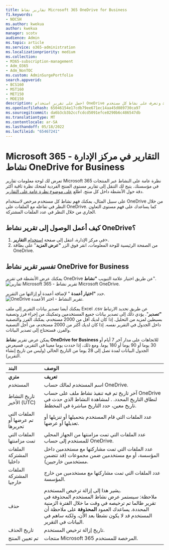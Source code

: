 ```yaml
---
title: تقارير نشاط Microsoft 365 OneDrive for Business
f1.keywords:
- NOCSH
ms.author: kwekua
author: kwekua
manager: scotv
audience: Admin
ms.topic: article
ms.service: o365-administration
ms.localizationpriority: medium
ms.collection:
- M365-subscription-management
- Adm_O365
- Adm_NonTOC
ms.custom: AdminSurgePortfolio
search.appverid:
- BCS160
- MST160
- MET150
- MOE150
description: احصل على تقرير استخدام OneDrive لمؤسستك وتعرف على نشاط كل مستخدم OneDrive وعدد الملفات المشتركة واستخدام التخزين.
ms.openlocfilehash: 65046154e17cdb79ee671ec14aa45d089730ca97
ms.sourcegitcommit: da6b3cb3b2ccfcdcd5091efce8290b6c486547db
ms.translationtype: MT
ms.contentlocale: ar-SA
ms.lasthandoff: 05/18/2022
ms.locfileid: "65467241"
---
```

# <a name="microsoft-365-reports-in-the-admin-center---onedrive-for-business-activity"></a>Microsoft 365 التقارير في مركز الإدارة - نشاط OneDrive for Business

تعرض لك لوحة معلومات تقارير Microsoft 365 نظرة عامة على النشاط عبر المنتجات في مؤسستك. يتيح لك التنقل إلى تقارير مستوى المنتج الفردية لمنحك نظرة ثاقبة أكثر دقة حول الأنشطة داخل كل منتج. اطلع [على موضوع نظرة عامة على التقارير](activity-reports.md).
  
على سبيل المثال، يمكنك فهم نشاط كل مستخدم مرخص لاستخدام OneDrive من خلال النظر في تفاعله مع الملفات على OneDrive. كما يساعدك على فهم مستوى التعاون الجاري من خلال النظر في عدد الملفات المشتركة.

## <a name="how-do-i-get-to-the-onedrive-activity-report"></a>كيف أعمل الوصول إلى تقرير نشاط OneDrive؟

1. في مركز الإدارة، انتقل إلى صفحة <a href="https://go.microsoft.com/fwlink/p/?linkid=2074756" target="_blank">استخدام</a> **التقارير**\>. 
2. من الصفحة الرئيسية للوحة المعلومات، انقر فوق الزر **"عرض المزيد**" على بطاقة OneDrive.
  
## <a name="interpret-the-onedrive-for-business-activity-report"></a>تفسير تقرير نشاط OneDrive for Business

يمكنك عرض الأنشطة في تقرير OneDrive عن طريق اختيار علامة التبويب **"نشاط**".<br/>![تقارير Microsoft 365 - تقرير نشاط Microsoft OneDrive.](../../media/c89df0b0-2611-4acf-9ef7-17cedf7977be.png)

حدد **"اختيار أعمدة** " لإضافة أعمدة أو إزالتها من التقرير.  <br/> ![OneDrive تقرير النشاط - اختر الأعمدة.](../../media/252f311f-ffde-4e5a-9158-2b822bf86964.png)

يمكنك أيضا تصدير بيانات التقرير إلى ملف Excel .csv عن طريق تحديد الارتباط **"تصدير**". يؤدي ذلك إلى تصدير بيانات جميع المستخدمين وتمكينك من إجراء فرز وتصفية بسيطين لمزيد من التحليل. إذا كان لديك أقل من 2000 مستخدم، يمكنك الفرز والتصفية داخل الجدول في التقرير نفسه. إذا كان لديك أكثر من 2000 مستخدم، من أجل التصفية والفرز، فستحتاج إلى تصدير البيانات.

يمكن عرض تقرير **نشاط OneDrive for Business** للاتجاهات على مدار آخر 7 أيام أو 30 يوما أو 90 يوما أو 180 يوما. ومع ذلك، إذا حددت يوما معينا في التقرير، فسيعرض الجدول البيانات لمدة تصل إلى 28 يوما من التاريخ الحالي (وليس من تاريخ إنشاء التقرير).
  
|البند|الوصف|
|:-----|:-----|
|**متري**|**تعريف**|
|المستخدم  <br/> |اسم المستخدم لمالك حساب OneDrive.  <br/> |
|تاريخ النشاط الأخير (UTC)  <br/> |آخر تاريخ تم فيه تنفيذ نشاط ملف على حساب OneDrive لنطاق التاريخ المحدد. . لمشاهدة النشاط الذي حدث في تاريخ معين، حدد التاريخ مباشرة في المخطط.  <br/> |
|الملفات التي تم عرضها أو تحريرها  <br/> |عدد الملفات التي قام المستخدم بتحميلها أو تنزيلها أو تعديلها أو عرضها.   <br/> |
|الملفات التي تمت مزامنتها  <br/> |عدد الملفات التي تمت مزامنتها من الجهاز المحلي للمستخدم إلى حساب OneDrive. <br/> |
|الملفات المشتركة داخليا  <br/> | عدد الملفات التي تمت مشاركتها مع مستخدمين داخل المؤسسة، أو مع مستخدمين ضمن مجموعات (قد تتضمن مستخدمين خارجيين).  <br/> |
|الملفات المشتركة خارجيا  <br/> |عدد الملفات التي تمت مشاركتها مع مستخدمين من خارج المؤسسة. <br/>|
|حذف  <br/> | يشير هذا إلى إزالة ترخيص المستخدم.  <br/> ملاحظة: سيستمر عرض نشاط المستخدم المحذوفة في تقرير طالما تم ترخيصه في وقت ما خلال الفترة الزمنية المحددة. يساعدك العمود **المحذوفة** على ملاحظة أن المستخدم قد لا يكون نشطا بعد الآن، ولكنه ساهم في البيانات في التقرير.  <br/> |
|تاريخ الحذف  <br/> |تاريخ إزالة ترخيص المستخدم. <br/>|
|تم تعيين المنتج  <br/> |منتجات Microsoft 365 المرخصة للمستخدم.|
|||